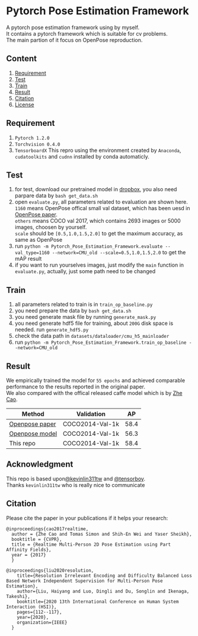 # Pytorch Pose Estimation Framework

A pytorch pose estimation framework using by myself.<br>
It contains a pytorch framework which is suitable for cv problems.<br>
The main partion of it focus on OpenPose reproduction.<br>



## Content

1. [Requirement](#Requirement)
2. [Test](#Test)
3. [Train](#Train)
4. [Result](#Result)
5. [Citation](#Citation)
6. [License](#License)



## Requirement

1. `Pytorch 1.2.0`
2. `Torchvision 0.4.0`
3. `TensorboardX`
This repro using the environment created by `Anaconda`, `cudatoolkits` and `cudnn` installed by conda automaticly.<br>



## Test

1. for test, download our pretrained model in [dropbox](), you also need parpare data by `bash get_data.sh`
2. open `evaluate.py`, all parameters related to evaluation are shown here.<br>
   `1160` means OpenPose offical small val dataset, which has been uesd in [OpenPose paper](https://arxiv.org/pdf/1611.08050.pdf).<br>
   `others` means COCO val 2017, which contains 2693 images or 5000 images, choosen by yourself.<br>
   `scale` should be `[0.5,1.0,1.5,2.0]` to get the maximum accuracy, as same as OpenPose
3. run `python -m Pytorch_Pose_Estimation_Framework.evaluate --val_type=1160 --network=CMU_old --scale=0.5,1.0,1.5,2.0` to get the mAP result
4. if you want to run yourselves images, just modify the `main` function in `evaluate.py`, actually, just some path need to be changed



## Train

1. all parameters related to train is in `train_op_baseline.py`
2. you need prepare the data by `bash get_data.sh`
3. you need generate mask file by running `generate_mask.py`
4. you need generate hdf5 file for training, about `200G` disk space is needed. run `generate_hdf5.py`
5. check the data path in `datasets/dataloader/cmu_h5_mainloader`
6. run `python -m Pytorch_Pose_Estimation_Framework.train_op_baseline --network=CMU_old `



## Result

We empirically trained the model for `55 epochs` and achieved comparable performance to the results reported in the original paper.<br> We also compared with the offical released caffe model which is by [Zhe Cao](https://github.com/ZheC/Realtime_Multi-Person_Pose_Estimation).<br>

|  Method   |   Validation   |   AP   |
|-----------|:--------------:|:------:|
|[Openpose paper](https://arxiv.org/pdf/1611.08050.pdf) |  COCO2014-Val-1k   |    58.4   | 
|[Openpose model]()|    COCO2014-Val-1k   |    56.3   |
|    This repo    |    COCO2014-Val-1k    |    58.4   |


## Acknowledgment

This repo is based upon[@kevinlin311tw](https://github.com/kevinlin311tw/keras-openpose-reproduce/blob/master/README.md) and [@tensorboy](https://github.com/tensorboy/pytorch_Realtime_Multi-Person_Pose_Estimation).<br>
Thanks `kevinlin311tw` who is really nice to communicate


## Citation

Please cite the paper in your publications if it helps your research:

    @inproceedings{cao2017realtime,
      author = {Zhe Cao and Tomas Simon and Shih-En Wei and Yaser Sheikh},
      booktitle = {CVPR},
      title = {Realtime Multi-Person 2D Pose Estimation using Part Affinity Fields},
      year = {2017}
      }
      
    @inproceedings{liu2020resolution,
        title={Resolution Irrelevant Encoding and Difficulty Balanced Loss Based Network Independent Supervision for Multi-Person Pose Estimation},
        author={Liu, Haiyang and Luo, Dingli and Du, Songlin and Ikenaga, Takeshi},
        booktitle={2020 13th International Conference on Human System Interaction (HSI)},
        pages={112--117},
        year={2020},
        organization={IEEE}
      }
      






